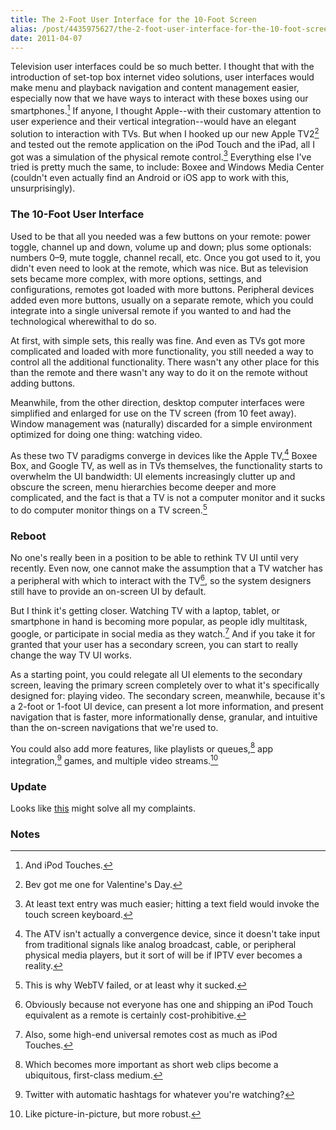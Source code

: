 ```yaml
---
title: The 2-Foot User Interface for the 10-Foot Screen
alias: /post/4435975627/the-2-foot-user-interface-for-the-10-foot-screen
date: 2011-04-07
---
```


Television user interfaces could be so much better. I thought that with
the introduction of set-top box internet video solutions, user
interfaces would make menu and playback navigation and content
management easier, especially now that we have ways to interact with
these boxes using our smartphones.[^1] If anyone, I thought
Apple--with their customary attention to user experience and their
vertical integration--would have an elegant solution to interaction with
TVs. But when I hooked up our new Apple TV2[^2] and tested out
the remote application on the iPod Touch and the iPad, all I got was a
simulation of the physical remote control.[^3] Everything else
I've tried is pretty much the same, to include: Boxee and Windows Media
Center (couldn't even actually find an Android or iOS app to work with
this, unsurprisingly).

### The 10-Foot User Interface

Used to be that all you needed was a few buttons on your remote: power
toggle, channel up and down, volume up and down; plus some optionals:
numbers 0–9, mute toggle, channel recall, etc. Once you got used to it,
you didn't even need to look at the remote, which was nice. But as
television sets became more complex, with more options, settings, and
configurations, remotes got loaded with more buttons. Peripheral devices
added even more buttons, usually on a separate remote, which you could
integrate into a single universal remote if you wanted to and had the
technological wherewithal to do so.

At first, with simple sets, this really was fine. And even as TVs got
more complicated and loaded with more functionality, you still needed a
way to control all the additional functionality. There wasn't any other
place for this than the remote and there wasn't any way to do it on the
remote without adding buttons.

Meanwhile, from the other direction, desktop computer interfaces were
simplified and enlarged for use on the TV screen (from 10 feet away).
Window management was (naturally) discarded for a simple environment
optimized for doing one thing: watching video.

As these two TV paradigms converge in devices like the Apple
TV,[^4] Boxee Box, and Google TV, as well as in TVs themselves,
the functionality starts to overwhelm the UI bandwidth: UI elements
increasingly clutter up and obscure the screen, menu hierarchies become
deeper and more complicated, and the fact is that a TV is not a computer
monitor and it sucks to do computer monitor things on a TV
screen.[^5]

### Reboot

No one's really been in a position to be able to rethink TV UI until
very recently. Even now, one cannot make the assumption that a TV
watcher has a peripheral with which to interact with the TV[^6],
so the system designers still have to provide an on-screen UI by
default.

But I think it's getting closer. Watching TV with a laptop, tablet, or
smartphone in hand is becoming more popular, as people idly multitask,
google, or participate in social media as they watch.[^7] And if
you take it for granted that your user has a secondary screen, you can
start to really change the way TV UI works.

As a starting point, you could relegate all UI elements to the secondary
screen, leaving the primary screen completely over to what it's
specifically designed for: playing video. The secondary screen,
meanwhile, because it's a 2-foot or 1-foot UI device, can present a lot
more information, and present navigation that is faster, more
informationally dense, granular, and intuitive than the on-screen
navigations that we're used to.

You could also add more features, like playlists or queues,[^8]
app integration,[^9] games, and multiple video
streams.[^10]

### Update

Looks like
[this](http://scobleizer.com/2011/04/13/the-most-important-new-protocol-since-rss-airplay-three-cool-new-apps-that-use-it-to-change-how-we-view-tv/)
might solve all my complaints.

### Notes

[^1]: And iPod Touches. 

[^2]: Bev got me one for Valentine's Day.
    

[^3]: At least text entry was much easier; hitting a text field would
    invoke the touch screen keyboard.
    

[^4]: The ATV isn't actually a convergence device, since it doesn't take
    input from traditional signals like analog broadcast, cable, or
    peripheral physical media players, but it sort of will be if IPTV
    ever becomes a reality. 

[^5]: This is why WebTV failed, or at least why it sucked.
    

[^6]: Obviously because not everyone has one and shipping an iPod Touch
    equivalent as a remote is certainly cost-prohibitive.
    

[^7]: Also, some high-end universal remotes cost as much as iPod Touches.
    

[^8]: Which becomes more important as short web clips become a ubiquitous,
    first-class medium. 

[^9]: Twitter with automatic hashtags for whatever you're watching?
    

[^10]: Like picture-in-picture, but more robust.
